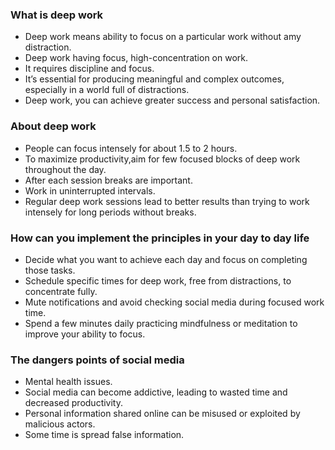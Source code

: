 ### What is deep work

* Deep work means ability to focus on a particular work without amy distraction.
* Deep work having focus, high-concentration on work.
* It requires discipline and focus.
* It’s essential for producing meaningful and complex outcomes, especially in a world full of distractions. 
* Deep work, you can achieve greater success and personal satisfaction.

### About deep work

* People can focus intensely for about 1.5 to 2 hours.
* To maximize productivity,aim for few focused blocks of deep work throughout the day.
* After each session breaks are important.
* Work in uninterrupted intervals.
* Regular deep work sessions lead to better results than trying to work intensely for long periods without breaks.
  
### How can you implement the principles in your day to day life

* Decide what you want to achieve each day and focus on completing those tasks.
* Schedule specific times for deep work, free from distractions, to concentrate fully.
* Mute notifications and avoid checking social media during focused work time.
* Spend a few minutes daily practicing mindfulness or meditation to improve your ability to focus.
  
### The dangers points  of social media

* Mental health issues.
* Social media can become addictive, leading to wasted time and decreased productivity.
* Personal information shared online can be misused or exploited by malicious actors.
* Some time is spread false information.
